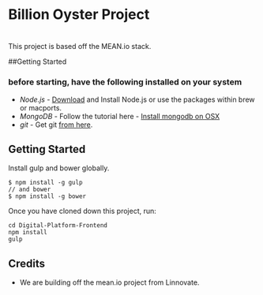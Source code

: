 # Billion Oyster Project
# 

This project is based off the MEAN.io stack.

##Getting Started
### before starting, have the following installed on your system
* *Node.js* -  <a href="http://nodejs.org/download/">Download</a> and Install Node.js or use the packages within brew or macports.
* *MongoDB* - Follow the tutorial here - <a href="https://docs.mongodb.org/manual/tutorial/install-mongodb-on-os-x/">Install mongodb on OSX</a>
* *git* - Get git <a href="http://git-scm.com/download/mac">from here</a>.

## Getting Started
Install gulp and bower globally.
```
$ npm install -g gulp
// and bower
$ npm install -g bower
```

Once you have cloned down this project, run:
```
cd Digital-Platform-Frontend
npm install
gulp
```
## Credits
  * We are building off the mean.io project from Linnovate.
